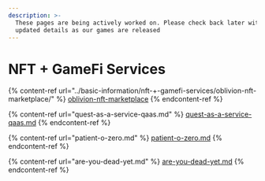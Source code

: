 ```yaml
---
description: >-
  These pages are being actively worked on. Please check back later with more
  updated details as our games are released
---
```


# NFT + GameFi Services

{% content-ref url="../basic-information/nft-+-gamefi-services/oblivion-nft-marketplace/" %}
[oblivion-nft-marketplace](../basic-information/nft-+-gamefi-services/oblivion-nft-marketplace/)
{% endcontent-ref %}

{% content-ref url="quest-as-a-service-qaas.md" %}
[quest-as-a-service-qaas.md](quest-as-a-service-qaas.md)
{% endcontent-ref %}

{% content-ref url="patient-o-zero.md" %}
[patient-o-zero.md](patient-o-zero.md)
{% endcontent-ref %}

{% content-ref url="are-you-dead-yet.md" %}
[are-you-dead-yet.md](are-you-dead-yet.md)
{% endcontent-ref %}
